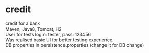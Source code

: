 # credit
credit for a bank<br>
Maven, Java8, Tomcat, H2<br>
User for tests login: tester, pass: 123456<br>
Was realised basic UI for better testing experience.<br>
DB properties in persistence.properties (change it for DB change)<br>


